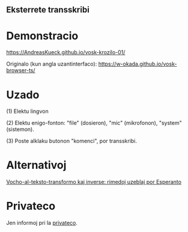 Eksterrete transskribi
---

# Demonstracio
https://AndreasKueck.github.io/vosk-krozilo-01/

Originalo (kun angla uzantinterfaco):
https://w-okada.github.io/vosk-browser-ts/

# Uzado
(1) Elektu lingvon

(2) Elektu enigo-fonton: "file" (dosieron), "mic" (mikrofonon), "system" (sistemon).

(3) Poste alklaku butonon "komenci", por transskribi. 

# Alternativoj
[Vocho-al-teksto-transformo kaj inverse: rimedoj uzeblaj por Esperanto](https://medium.com/westphoenizier/vocho-al-teksto-transformo-kaj-inverse-rimedoj-uzeblaj-por-esperanto-8252965716a8)

# Privateco
Jen informoj pri la [privateco](https://jhau.de/privateco.html).
